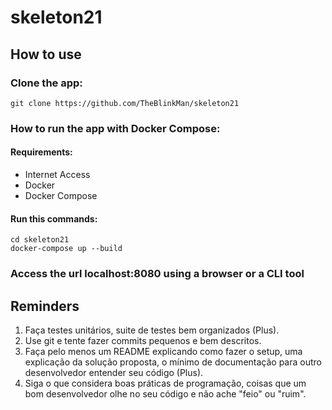 # skeleton21

## How to use

### Clone the app:
```
git clone https://github.com/TheBlinkMan/skeleton21
```

### How to run the app with Docker Compose:

#### Requirements:
* Internet Access
* Docker
* Docker Compose

#### Run this commands:
```
cd skeleton21
docker-compose up --build
```

### Access the url localhost:8080 using a browser or a CLI tool

## Reminders
1. Faça testes unitários, suite de testes bem organizados (Plus).
2. Use git e tente fazer commits pequenos e bem descritos.
3. Faça pelo menos um README explicando como fazer o setup, uma explicação da solução proposta, o mínimo de documentação para outro desenvolvedor entender seu código (Plus).
4. Siga o que considera boas práticas de programação, coisas que um bom desenvolvedor olhe no seu código e não ache "feio" ou "ruim".
